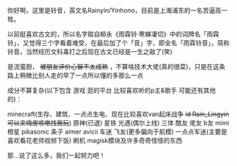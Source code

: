 你好啊，这里是铃音，英文名Rainyin/Yinhono，目前是上海浦东的一名苦逼高一牲。

以前挺喜欢古文的，所以名字取自柳永《雨霖铃·寒蝉凄切》中的词牌名「雨霖铃」，又觉得三个字看着难受，在最后加了个「音」字，即全名「雨霖铃音」，简称铃音，当然经历文科毒打之后现在古文已经是一生之敌了(笑)

是流萤厨， ~~被朋友评价心智不太成熟~~ ，不算啥技术大佬(真的很菜)，只是在这条路上稍微比别人走的早了一点所以懂的多那么一点

成分不算复杂(以下包含 游戏 逛的平台 比较喜欢听的p主&歌手 可能还有其他的)：

minecraft(生存、建筑、一点点生电、现在比较喜欢van起床战争 ~~id Rain_Lingyin 可以来嗨皮咳嗽找我玩~~) 原神(已退) 星铁 光遇(偶尔上线) 三体 酷友 佬友 b友 mimi 橙星 pikasonic 条子 aimer avicii 车迷 飞友(更多偏向于航模) 一点点军迷(主要是喜欢看花老师视频下饭) 刷机 magisk模块及许多奇奇怪怪的东西

那...说了这么多，我们一起努力吧！
